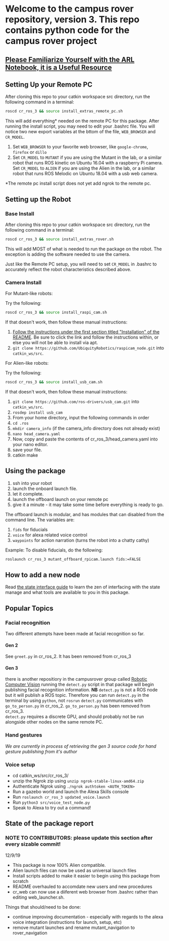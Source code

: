 
# Welcome to the campus rover repository, version 3. This repo contains python code for the campus rover project

## [Please Familiarize Yourself with the ARL Notebook, it is a Useful Resource](https://campus-rover.gitbook.io/lab-notebook/)

## Setting Up your Remote PC

After cloning this repo to your catkin workspace src directory, run the following command in a terminal:

``` sh
roscd cr_ros_3 && source install_extras_remote_pc.sh
```

This will add everything* needed on the remote PC for this package. After running the install script, you may need to edit your .bashrc file. You will notice two new export variables at the bttom of the file, `WEB_BROWSER` and `CR_MODEL`.

1. Set `WEB_BROWSER` to your favorite web browser, like `google-chrome`, `firefox` or `dillo`
2. Set `CR_MODEL` to `MUTANT` if you are using the Mutant in the lab, or a similar robot that runs ROS kinetic on Ubuntu 16.04 with a raspberry Pi camera. Set `CR_MODEL` to `ALIEN` if you are using the Alien in the lab, or a similar robot that runs ROS Melodic on Ubuntu 18.04 with a usb web camera.

*The remote pc install script does not yet add ngrok to the remote pc.

## Setting up the Robot

### Base Install

After cloning this repo to your catkin workspace src directory, run the following command in a terminal:

``` sh
roscd cr_ros_3 && source install_extras_rover.sh
```

This will add MOST of what is needed to run the package on the robot. The exception is adding the software needed to use the camera.

Just like the Remote PC setup, you will need to set `CR_MODEL` in .bashrc to accurately reflect the robot characteristics described above.

### Camera Install

For Mutant-like robots:

Try the following:

``` sh
roscd cr_ros_3 && source install_raspi_cam.sh
```

If that doesn't work, then follow these manual instructions:

1. [Follow the instructions under the first section titled "Installation" of the README](https://github.com/UbiquityRobotics/raspicam_node). Be sure to click the link and follow the instructions within, or else you will not be able to install via apt.
2. `git clone https://github.com/UbiquityRobotics/raspicam_node.git` into `catkin_ws/src`.

For Alien-like robots:

Try the following:

``` sh
roscd cr_ros_3 && source install_usb_cam.sh
```

If that doesn't work, then follow these manual instructions:

1. `git clone https://github.com/ros-drivers/usb_cam.git` into `catkin_ws/src`.
2. `rosdep install usb_cam`
3. From your home directory, input the following commands in order
4. `cd .ros`
5. `mkdir camera_info` (if the camera_info directory does not already exist)
6. `nano head_camera.yaml`
7. Now, copy and paste the contents of cr_ros_3/head_camera.yaml into your nano editor.
8. save your file.
9. catkin make

## Using the package

1. ssh into your robot
2. launch the onboard launch file.
3. let it complete.
4. launch the offboard launch on your remote pc
5. give it a minute - it may take some time before everything is ready to go.

The offboard launch is modular, and has modules that can disabled from the command line. The variables are:

1. `fids` for fiducials
2. `voice` for alexa related voice control
3. `waypoints` for action narration (turns the robot into a chatty cathy)

Example: To disable fiducials, do the following:

``` sh
roslaunch cr_ros_3 mutant_offboard_rpicam.launch fids:=FALSE
```

## How to add a new node

Read [the state interface guide](HOW_TO_USE_STATE_INTERFACE.md) to learn the zen of interfacing with the state manage and what tools are available to you in this package.

## Popular Topics

### Facial recognition

Two different attempts have been made at facial recognition so far.

#### Gen 2

See `greet.py` in cr_ros_2. It has been removed from cr_ros_3

#### Gen 3

there is another repositiory in the campusrover group called [Robotic Computer Vision](https://github.com/campusrover/Robotics_Computer_Vision)
running the `detect.py` script in that package will begin publishing facial recognition information. **NB** `detect.py` is not a ROS node but it will publish a ROS topic. Therefore you can run `detect.py` in the terminal by using `python`, not `rosrun`
`detect.py` communicates with `go_to_person.py` in cr_ros_2. `go_to_person.py` has been removed from cr_ros_3.  
`detect.py` requires a discrete GPU, and should probably not be run alongside other nodes on the same remote PC.

### Hand gestures

*We are currently in process of retrieving the gen 3 source code for hand gesture publishing from it's author*

### Voice setup
* cd catkin_ws/src/cr_ros_3/
* unzip the Ngrok zip using `unzip ngrok-stable-linux-amd64.zip`
* Authenticate Ngrok using `./ngrok authtoken <AUTH_TOKEN>`
* Run a gazebo world and launch the Alexa Skills console
* Run `roslaunch cr_ros_3 updated_voice.launch`
* Run `python3 src/voice_test_node.py`
* Speak to Alexa to try out a command!

## State of the package report

### NOTE TO CONTRIBUTORS: please update this section after every sizable commit!

12/9/19

* This package is now 100% Alien compatible.
* Alien launch files can now be used as universal launch files
* Install scripts added to make it easier to begin using this package from scratch
* README overhauled to accomdate new users and new procedures
* cr_web can now use a diiferent web browser from .bashrc rather than editing web_launcher.sh.  

Things that should/need to be done:

* continue improving documentation - especially with regards to the alexa voice integration (instructions for launch, setup, etc)
* remove mutant launches and rename mutant_navigation to rover_navigation
